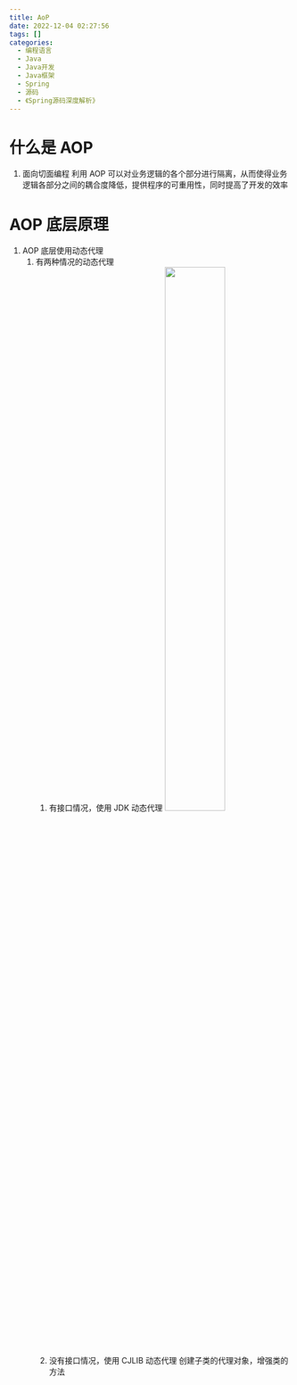 ```yaml
---
title: AoP  
date: 2022-12-04 02:27:56  
tags: []  
categories:
  - 编程语言
  - Java
  - Java开发
  - Java框架
  - Spring
  - 源码
  - 《Spring源码深度解析》
---
```


# 什么是 AOP
1. 面向切面编程
利用 AOP 可以对业务逻辑的各个部分进行隔离，从而使得业务逻辑各部分之间的耦合度降低，提供程序的可重用性，同时提高了开发的效率

# AOP 底层原理
1. AOP 底层使用动态代理
	1. 有两种情况的动态代理
		1. 有接口情况，使用 JDK 动态代理
			<img src=" https://coachhe-1305181419.cos.ap-guangzhou.myqcloud.com/%E7%A8%8B%E5%BA%8F%E5%91%98/%E5%B7%A5%E5%85%B7/git/20221204022816.png" width = "50%" />
		1. 没有接口情况，使用 CJLIB 动态代理
		创建子类的代理对象，增强类的方法


